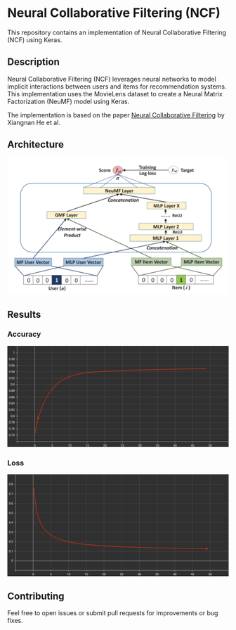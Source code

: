 <!DOCTYPE html>
<html lang="en">
<head>
    <meta charset="UTF-8">
    <meta name="viewport" content="width=device-width, initial-scale=1.0">
</head>
<body>

<h1>Neural Collaborative Filtering (NCF)</h1>

<p>This repository contains an implementation of Neural Collaborative Filtering (NCF) using Keras.</p>

<h2>Description</h2>

<p>Neural Collaborative Filtering (NCF) leverages neural networks to model implicit interactions between users and items for recommendation systems. This implementation uses the MovieLens dataset to create a Neural Matrix Factorization (NeuMF) model using Keras.</p>
<p>The implementation is based on the paper <a href="https://arxiv.org/abs/1708.05031" target="_blank">Neural Collaborative Filtering</a> by Xiangnan He et al.</p>

<h2>Architecture</h2>
<img src="neumf.png" alt="NCF Architecture">

<h2>Results</h2>

<h3>Accuracy</h3>
<img src="accuracy.png" alt="Accuracy">

<h3>Loss</h3>
<img src="loss.png" alt="Loss">

<h2>Contributing</h2>

<p>Feel free to open issues or submit pull requests for improvements or bug fixes.</p>

</body>
</html>
